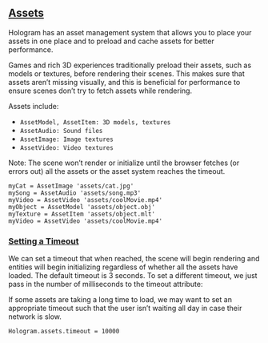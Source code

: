 ## [Assets](#assets)

Hologram has an asset management system that allows you to place your assets in one place and to preload and cache assets for better performance.

Games and rich 3D experiences traditionally preload their assets, such as models or textures, before rendering their scenes. This makes sure that assets aren’t missing visually, and this is beneficial for performance to ensure scenes don’t try to fetch assets while rendering.

Assets include:

* `AssetModel, AssetItem: 3D models, textures`
* `AssetAudio: Sound files`
* `AssetImage: Image textures`
* `AssetVideo: Video textures`

Note: The scene won’t render or initialize until the browser fetches (or errors out) all the assets or the asset system reaches the timeout.

	myCat = AssetImage 'assets/cat.jpg'
	mySong = AssetAudio 'assets/song.mp3'
	myVideo = AssetVideo 'assets/coolMovie.mp4'
	myObject = AssetModel 'assets/object.obj'
	myTexture = AssetItem 'assets/object.mlt'
	myVideo = AssetVideo 'assets/coolMovie.mp4'

### [Setting a Timeout](#asset-setting-a-timeout)

We can set a timeout that when reached, the scene will begin rendering and entities will begin initializing regardless of whether all the assets have loaded. The default timeout is 3 seconds. To set a different timeout, we just pass in the number of milliseconds to the timeout attribute:

If some assets are taking a long time to load, we may want to set an appropriate timeout such that the user isn’t waiting all day in case their network is slow.

	Hologram.assets.timeout = 10000
